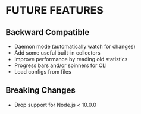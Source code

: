 # FUTURE FEATURES

## Backward Compatible
- Daemon mode (automatically watch for changes)
- Add some useful built-in collectors
- Improve performance by reading old statistics
- Progress bars and/or spinners for CLI
- Load configs from files

## Breaking Changes
- Drop support for Node.js < 10.0.0
